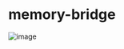 # memory-bridge
![image](https://github.com/user-attachments/assets/e0a01f39-f9ef-48c6-acd7-596e881560f0)
